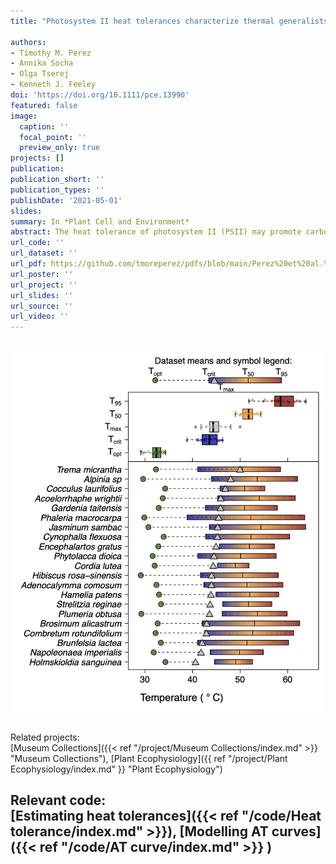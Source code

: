 ```yaml
---
title: "Photosystem II heat tolerances characterize thermal generalists and the upper limit of carbon assimilation"

authors:
- Timothy M. Perez
- Annika Socha
- Olga Tserej
- Kenneth J. Feeley
doi: 'https://doi.org/10.1111/pce.13990'
featured: false
image:
  caption: ''
  focal_point: ''
  preview_only: true
projects: []
publication: 
publication_short: ''
publication_types: ''
publishDate: '2021-05-01'
slides: 
summary: In *Plant Cell and Environment*
abstract: The heat tolerance of photosystem II (PSII) may promote carbon assimilation at higher temperatures and help explain plant responses to climate change. Higher PSII heat tolerance could lead to (1) increases in the high-temperature compensation point (Tmax); (2) increases in the thermal breadth of photosynthesis (i.e. the photosyn- thetic parameter Ω) to promote a thermal generalist strategy of carbon assimilation; (3) increases in the optimum rate of carbon assimilation Popt and faster carbon assimilation and/or (4) increases in the optimum temperature for photosynthesis (Topt). To address these hypotheses, we tested if the Tcrit, T50 and T95 PSII heat tolerances were correlated with carbon assimilation parameters for 21 plant species. Our results did not support Hypothesis 1, but we observed that T50 may be used to estimate the upper thermal limit for Tmax at the species level, and that community mean Tcrit may be useful for approximating Tmax. The T50 and T95 heat tolerance metrics were positively correlated with Ω in support of Hypothesis 2. We found no support for Hypotheses 3 or 4. Our study shows that high PSII heat tolerance is unlikely to improve carbon assimilation at higher temperatures but may characterize thermal generalists with slow resource acquisition strategies.
url_code: ''
url_dataset: ''
url_pdf: https://github.com/tmoreperez/pdfs/blob/main/Perez%20et%20al.%20-%202021%20-%20Photosystem%20II%20heat%20tolerances%20characterize%20thermal%20generalists%20and%20the%20upper%20limit%20of%20carbon%20assimilation.pdf
url_poster: ''
url_project: ''
url_slides: ''
url_source: ''
url_video: ''
---
```

![Figure 1](featured.jpg)
---
Related projects:<br>
[Museum Collections]({{< ref "/project/Museum Collections/index.md" >}} "Museum Collections"),
[Plant Ecophysiology]({{ ref "/project/Plant Ecophysiology/index.md" }} "Plant Ecophysiology")

Relevant code:<br>
[Estimating heat tolerances]({{< ref "/code/Heat tolerance/index.md" >}}),
[Modelling AT curves]({{< ref "/code/AT curve/index.md" >}} )
---
